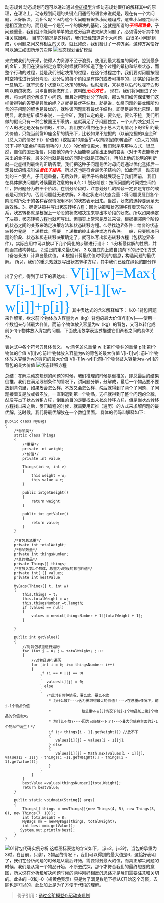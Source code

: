 动态规划
动态规划问题可以通过通过[金矿模型](http://www.cnblogs.com/SDJL/archive/2008/08/22/1274312.html)介绍动态规划很好的解释其中的原理，在理论上，动态规划问题的关键点用通俗的语言来说就是，现在有一个大问题，不好解决，为什么呢？因为这个大问题有很多小问题组成，这些小问题之间不是相互独立的，而且是一个是另一个的解决的基础，这就是所谓的<font color=red>***子问题重叠***</font>，子问题重叠，我们就不能简简单单的通过分治算法来解决问题了，必须得分析其中的相关联因素。
目前的情况是这样的，我们已经知道这个大问题，由很多小问题组成，小问题之间又有相互的关联，就比如说，我们制订了一种方案，这种方案恰好可以通过如图所示的次序
![动态规划金矿模型](C:\Users\prayjourney\Desktop\复习\算法\动态规划算法以及Java算法实现\动态规划金矿模型.png)

来完成我们的开采，使得人力资源不至于浪费，使用到最大程度的同时，挖到最多的金矿，我们在没有制定方案的时候就已经知道了整个过程的最初和结束状态，而整个行动的过程，就是我们制定决策的过程，在这个过程之中，我们要对问题按照时空特性进行划分阶段，划分后的每个阶段是有序的或者可排序的，即某阶段状态一旦确定，就不受这个状态以后决策的影响。也就是说，某状态以后的过程不会影响以前的状态，只与当前状态有关，这叫做<font color=red>***无后效性***</font> 。
现在，我们将问题进了分解，将大问题分解成了小问题，而且对问题划分了阶段，那么我们如何保证我们这样做得到的答案是最优的呢？这就是最优子结构，就是说，如果问题的最优解所包含的子问题的解也是最优的，就称该问题具有最优子结构，即满足最优化原理，很明显，就拿挖矿模型来说，一座金矿，我们认定的是，要么挖，要么不挖，我们所做的假设只有一种会被国王所采纳，这就满足了子问题独立，一个人的决定对另一个人的决定是没有影响的，所以，我们要么得到在小于总人力的情况下的金矿的最大价值，只能当前第10座金矿的情形下，比较如果不挖掘的（以前挖掘的9座金矿（总人力的情况下））价值和（挖掘第10座金矿+以前挖掘的9座金矿（总人力的情况下-第10座金矿需要消耗的人力））的价值谁更大，我们就采取那种方式，很显然，自信的国王相信，只要他的两个大臣能够回答出正确的答案（对于考虑能够开采出的金子数，最多的也就是最优的同时也就是正确的），再加上他的聪明的判断就一定能得到最终的正确答案。我们把这种子问题最优时母问题通过优化选择后一定最优的情况叫做<font color=red>***最优子结构***</font>。所以这也是符合最优子结构的，如此而言，动态规划的三个要点，子问题重叠，无后效性，最优子结构就展现在了我们面前。
我们在具体解决问题的时候需要注意的有4点：1.划分阶段：按照问题的时间或空间特征，把问题分为若干个阶段。在划分阶段时，注意划分后的阶段一定要是有序的或者是可排序的，否则问题就无法求解。2.确定状态和状态变量：将问题发展到各个阶段时所处于的各种客观情况用不同的状态表示出来。当然，状态的选择要满足无后效性。3。确定决策并写出状态转移方程：因为决策和状态转移有着天然的联系，状态转移就是根据上一阶段的状态和决策来导出本阶段的状态。所以如果确定了决策，状态转移方程也就可写出。但事实上常常是反过来做，根据相邻两个阶段的状态之间的关系来确定决策方法和状态转移方程。4.寻找边界条件：给出的状态转移方程是一个递推式，需要一个递推的终止条件或边界条件。一般，只要解决问题的阶段、状态和状态转移决策确定了，就可以写出状态转移方程（包括边界条件）。实际应用中可以按以下几个简化的步骤进行设计：
1.分析最优解的性质，并刻画其结构特征。
2.递归的定义最优解。
3.以自底向上或自顶向下的记忆化方式（备忘录法）计算出最优值。
4.根据计算最优值时得到的信息，构造问题的最优解。
所以，我们的重头戏就是写出状态转移方程，其中我们已经在绿色的部分作出了分析，得到了以下的表达式：
<font color=#0099ff size=7 face="黑体">V[i][w]=Max{ V[i-1][w]  ,V[i-1][w-w[i]]+p[i]}</font>
其中表达式的含义解释如下：
以0-1背包问题来作解释，欲求前i个物体放入容量为w（kg）背包的最大价值V[i][w]——使用一个数组来存储最大价值，而前i个物体放入容量为w（kg）的背包，又可以转化成前(i-1)个物体放入背包的问题。下面使用数学表达式描述它们两者之间的具体关系。

表达式中各个符号的具体含义。
   w:背包的总重量
   w[i]:第i个物体的重量
   p[i]:第i个物体的价值
   V[i][w]:前i个物体放入容量为w的背包的最大价值
   V[i-1][w]: 前i-1个物体放入容量为w的背包的最大价值
   V[i-1][w-w[i]]:前i-1个物体放入容量为w-w[i]的背包的最大价值
![状态转移方程](C:\Users\prayjourney\Desktop\复习\算法\动态规划算法以及Java算法实现\状态转移方程.png )

总结：在解决动态规划的问题的时候，我们推理的时候是倒推的，即总最后的结果倒推，我们在满足限制条件的情况下，讲问题分解，分解成，最后一个物品要不要放到背包里，如果放会怎么样，不放又会怎么样，然后就得到了两个子问题，子问题接着又是放或者不放，一直倒退到第一个物品，这样就得到了整个问题的全貌，然后写出了状态转移方程，倒推的目的是要找出来状态转移方程，但是当状态转移方程找出来之后，我们编程的时候，就需要用正推（遍历）的方式来求解问题的最优解，这时候，我们将最优解放在一个数组里面。
具体的代码和解释如下：
```
public class MyBags
{
    /*物品类*/
    static class Things
    {
        /*重量*/
        private int weight;
        /*价值*/
        private int value;
 
        Things(int w, int v)
        {
            this.weight = w;
            this.value = v;
        }
 
        public intgetWeight()
        {
            return weight;
        }
 
        public int getValue()
        {
            return value;
        }
    }
 
    /*背包总承重*/
    private int totalWeight;
    /*物品数量*/
    private int thingsNumber;
    /*总的物品*/
    private Things[] things;
    /*在放入第i个物体，总重为w时候的背包价值*/
    private int[][] values;
    private int bestValue;
 
    MyBags(Things[] t, int w)
    {
        this.things = t;
        this.totalWeight = w;
        this.thingsNumber =t.length;
        if (values == null)
        {
            values = newint[thingsNumber + 1][totalWeight + 1];
        }
 
    }
 
    public int getValue()
    {
        //对背包承重进行遍历
        for (int j = 0; j<= totalWeight; j++)
        {
            //对物品进行遍历
            for (int i = 0; i<= thingsNumber; i++)
            {
                if (i == 0 ||j == 0)
                {
                   values[i][j] = 0;
                } else
                {
                   /*此时有两种情况，要么放，要么不放
                    * 为什么放?--->因为要取得最大的价值！--->在总重w情况下，前i-1个物品价值
                    *              和总重w-w[i]情况下前i-1个物品加上第i个物品的价值谁大。
                    * 为什么不放?----因为已经放不下了!--->最大价值在前面的i-1个物品中诞生！*/
                    if (j< things[i - 1].getWeight()) //放不下
                    {
                       values[i][j] = values[i - 1][j];
                    } else
                    {
                       values[i][j] = Math.max(values[i - 1][j], values[i - 1][j - things[i -1].getWeight()] + things[i - 1].getValue());
                    }
                }
            }
        }
        bestValue =values[thingsNumber][totalWeight];
        return bestValue;
    }
 
    public static voidmain(String[] args)
    {
        Things[] things = newThings[]{new Things(4, 5), new Things(3, 6), new Things(7, 10)};
        int totalWeight = 8;
        MyBags mb = newMyBags(things, totalWeight);
        int best =mb.getValue();
       System.out.println(best);
    }
} 
```
![01背包代码实例分析](C:\Users\prayjourney\Desktop\复习\算法\动态规划算法以及Java算法实现\01背包代码实例分析.png)
这幅图标表达的含义如下，当i=2，j=3时，当包的承重为3时，在目前，只装1，2物品的情况下，我们可以得到的最大值是6，这恰好表明了，我们在分析问题的时候是从最后开始，需要得到最大的值，而真正解决问题的时候，我们是从第一个物品开始，不断去试探，那个才符合我们的最终想要的意图，所以说在分析和解决问题时候的两种刚好相反的思路才是我们需要注意和关切的。此处的i=0和j=0（橘黄色表示）只是为了满足数组下标从0开始这个习惯，去除也是可以的，此处加上是为了方便于代码的理解。

> 例子引用：[通过金矿模型介绍动态规划](http://www.cnblogs.com/SDJL/archive/2008/08/22/1274312.html)
